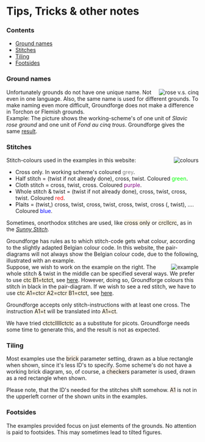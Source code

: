 <body>
<h1>Tips, Tricks & other notes</h1>

<h3>Contents</h3>
<p><ul>
<li><a href="#trck-grna">Ground names</a></li>
<li><a href="#trck-stch">Stitches</a></li>
<li><a href="#trck-tile">Tiling</a></li>
<li><a href="#trck-foot">Footsides</a></li>
</ul></p>

<h3 id="trck-grna">Ground names</h3>
<p>
<img alt="rose v.s. cinq" align="right" src="https://maetempels.github.io/MAE-gf/images_wt/gf-slaaf-vierge.png">
Unfortunately grounds do not have one unique name. Not even in one language. Also, the same name is used for different grounds. To make naming even more difficult, Groundforge does not make a difference in Torchon or Flemish grounds.<br> 
Example: The picture shows the working-scheme's of one unit of <i>Slavic rose ground</i> and one unit of <i>Fond au cinq trous</i>. Groundforge gives the same 
<a href="https://d-bl.github.io/GroundForge/index.html?m=5831%20-4-7%3Bbricks%3B16%3B16%3B0%3B0&s1=ct%20A1%3Dctct%20C1%3Dctct">result</a>.
</p>

<h3 id="trck-stch">Stitches</h3>
<p>
Stitch-colours used in the examples in this website:
<img alt="colours" align="right" src="https://maetempels.github.io/MAE-gf/images_wt/gf-kleurtjes.png">
<br>
<ul>
<li>Cross only. In working scheme's coloured <font style="color:grey; background-color:white;">grey</font>.</li>
<li>Half stitch = (twist if not already done), cross, twist. Coloured <font style="color:lime; background-color:white;">green</font>.</li>
<li>Cloth stitch = cross, twist, cross. Coloured <font style="color:purple; background-color:white;">purple</font>.</li>
<li>Whole stitch & twist = (twist if not already done), cross, twist, cross, twist. Coloured <font style="color:red; background-color:white;">red</font>.</li>
<li>Plaits = (twist,) cross, twist, cross, twist, cross, twist, cross (, twist), .... Coloured <font style="color:blue; background-color:white;">blue</font>.</li>
</ul></p>
<p>
Sometimes, onorthodox stitches are used, like <font style="background-color:oldlace;">cross only</font> or <font style="background-color:oldlace;">crcllcrc</font>, as in the 
<a href="https://github.com/MAETempels/MAE-gf/wiki/Marian's-patterns#sunny-stitch"><i>Sunny Stitch</i></a>.
</p>
<p>
Groundforge has rules as to which stitch-code gets what colour, according to the slightly adapted Belgian colour code. In this website, the pair-diagrams will not always show the Belgian colour code, due to the following, illustrated with an example. <br>

<img alt="example" align="right" src="https://maetempels.github.io/MAE-gf/images_wt/gf-tctct.png">
Suppose, we wish to work on the example on the right. The whole stitch & twist in the middle can be specified several ways. We prefer to use <font style="background-color:oldlace;">ctc B1=tctct</font>, see 
<a href="https://d-bl.github.io/GroundForge/index.html?m=88%2011%3Bbricks%3B16%3B16%3B0%3B0&s1=ctc%20B1%3Dtctct">here</a>. 
However, doing so, Groundforge colours this stitch in black in the pair-diagram. If we wish to see a red stitch, we have to use <font style="background-color:oldlace;">ctc A1=ctcr A2=ctcr B1=ctct</font>, see 
<a href="https://d-bl.github.io/GroundForge/index.html?m=88%2011%3Bbricks%3B16%3B16%3B0%3B0&s1=ctc%20B1%3Dctct%20A2%3Dctcr%20A1%3Dctcr">here</a>.
</p>
<p>
Groundforge accepts only stitch-instructions with at least one cross. The instruction <font style="background-color:oldlace;">A1=t</font> will be translated into <font style="background-color:oldlace;">A1=ct</font>. </p>
<p>
We have tried <font style="background-color:oldlace;">ctctclllllctctc</font> as a substitute for picots. Groundforge needs some time to generate this, and the result is not as expected.
</p>

<h3 id="trck-tile">Tiling</h3>
<p>
Most examples use the <font style="background-color:linen;">brick</font> parameter setting, drawn as a blue rectangle when shown, since it's less ID's to specify. Some scheme's do not have a working brick diagram, so, of course, a <font style="background-color:linen;">checkers</font> parameter is used, drawn as a red rectangle when shown. <br>

Please note, that the ID's needed for the stitches shift somehow. <font style="background-color:linen;">A1</font> is not in the upperleft corner of the shown units in the examples.
</p>

<h3 id="trck-foot">Footsides</h3>
<p>
The examples provided focus on just elements of the grounds. No attention is paid to footsides. This may sometimes lead to tilted figures.
</p> 

</body>
